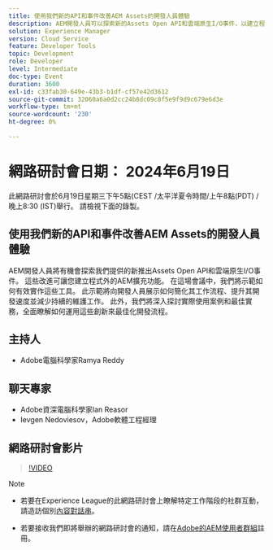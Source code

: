 ```yaml
---
title: 使用我們新的API和事件改善AEM Assets的開發人員體驗
description: AEM開發人員可以探索新的Assets Open API和雲端原生I/O事件，以建立程式外的AEM擴充功能、簡化工作流程、提升開發速度並減少維護工作，並展示實用的使用案例和最佳實務。
solution: Experience Manager
version: Cloud Service
feature: Developer Tools
topic: Development
role: Developer
level: Intermediate
doc-type: Event
duration: 3600
exl-id: c33fab30-649e-43b3-b1df-cf57e42d3612
source-git-commit: 32060a6a0d2cc24b8dc09c8f5e9f9d9c679e6d3e
workflow-type: tm+mt
source-wordcount: '230'
ht-degree: 0%

---
```


# 網路研討會日期： 2024年6月19日

此網路研討會於6月19日星期三下午5點(CEST /太平洋夏令時間/上午8點(PDT) /晚上8:30 (IST)舉行。 請檢視下面的錄製。

## 使用我們新的API和事件改善AEM Assets的開發人員體驗

AEM開發人員將有機會探索我們提供的新推出Assets Open API和雲端原生I/O事件。 這些改進可讓您建立程式外的AEM擴充功能。 在這場會議中，我們將示範如何有效實作這些工具。 此示範將向開發人員展示如何簡化其工作流程、提升其開發速度並減少持續的維護工作。 此外，我們將深入探討實際使用案例和最佳實務，全面瞭解如何運用這些創新來最佳化開發流程。

## 主持人

* Adobe電腦科學家Ramya Reddy

## 聊天專家

* Adobe資深電腦科學家Ian Reasor
* Ievgen Nedoviesov，Adobe軟體工程經理

## 網路研討會影片

>[!VIDEO](https://video.tv.adobe.com/v/3430198)

>[!NOTE]
> 
>* 若要在Experience League的此網路研討會上瞭解特定工作階段的社群互動，請造訪個別[內容對話串](https://adobe.ly/3UQXwFO)。
>
>* 若要接收我們即將舉辦的網路研討會的通知，請在[Adobe的AEM使用者群組](https://aem-augs.adobe.com/)註冊。
